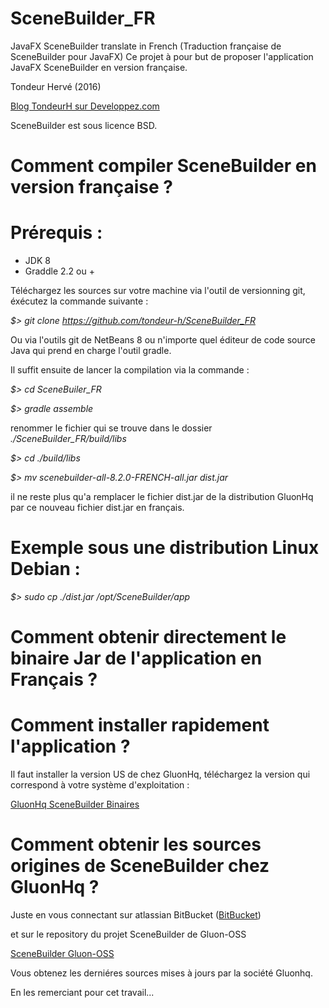 # SceneBuilder_FR
JavaFX SceneBuilder translate in French (Traduction française de SceneBuilder pour JavaFX)
Ce projet à pour but de proposer l'application JavaFX SceneBuilder en version française. 

Tondeur Hervé (2016) 

[Blog TondeurH sur Developpez.com](http://www.developpez.net/forums/blogs/69141-tondeurh/)


SceneBuilder est sous licence BSD.


Comment compiler SceneBuilder en version française ?
==================================================
Prérequis :
==========
- JDK 8
- Graddle 2.2 ou +


Téléchargez les sources sur votre machine via l'outil de versionning git, éxécutez la commande suivante : 

*$> git clone https://github.com/tondeur-h/SceneBuilder_FR*

Ou via l'outils git de NetBeans 8 ou n'importe quel éditeur de code source Java qui prend en charge l'outil gradle.

Il suffit ensuite de lancer la compilation via la commande :

*$> cd SceneBuiler_FR*

*$> gradle assemble*

renommer le fichier qui se trouve dans le dossier *./SceneBuilder_FR/build/libs*

*$> cd ./build/libs*

*$> mv scenebuilder-all-8.2.0-FRENCH-all.jar dist.jar*

il ne reste plus qu'a remplacer le fichier dist.jar de la distribution GluonHq par ce nouveau fichier dist.jar en français.

Exemple sous une distribution Linux Debian :
==========================================

*$> sudo cp ./dist.jar /opt/SceneBuilder/app*


Comment obtenir directement le binaire Jar de l'application en Français ?
========================================================================


Comment installer rapidement l'application ?
==========================================
Il faut installer la version US de chez GluonHq, téléchargez la version qui correspond à votre système d'exploitation :

[GluonHq SceneBuilder Binaires](http://gluonhq.com/labs/scene-builder/)



Comment obtenir les sources origines de SceneBuilder chez GluonHq ?
==================================================================

Juste en vous connectant sur atlassian BitBucket ([BitBucket](https://bitbucket.org))

et sur le repository du projet SceneBuilder de Gluon-OSS

[SceneBuilder Gluon-OSS](https://bitbucket.org/gluon-oss/scenebuilder)

Vous obtenez les derniéres sources mises à jours par la société Gluonhq.

En les remerciant pour cet travail...
